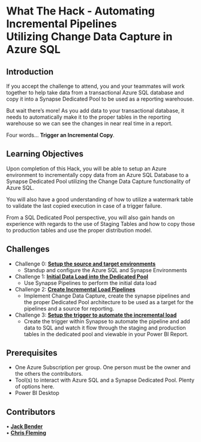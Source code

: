 # What The Hack - Automating Incremental Pipelines <br> Utilizing Change Data Capture in Azure SQL 

## Introduction
If you accept the challenge to attend, you and your teammates will work together to help take data from a transactional Azure SQL database and copy it into a Synapse Dedicated Pool to be used as a reporting warehouse.  

But wait there’s more!  As you add data to your transactional database, it needs to automatically make it to the proper tables in the reporting warehouse so we can see the changes in near real time in a report.  

Four words…  <B>Trigger an Incremental Copy</B>.

## Learning Objectives
Upon completion of this Hack, you will be able to setup an Azure environment to incrementally copy data from an Azure SQL Database to a Synapse Dedicated Pool utilizing the Change Data Capture functionality of Azure SQL. 

You will also have a good understanding of how to utilize a watermark table to validate the last copied execution in case of a trigger failure.

From a SQL Dedicated Pool perspective, you will also gain hands on experience with regards to the use of Staging Tables and how to copy those to production tables and use the proper distribution model.


## Challenges
- Challenge 0: **[Setup the source and target environments](Student/Challenge-00.md)**
   - Standup and configure the Azure SQL and Synapse Environments
- Challenge 1: **[Initial Data Load into the Dedicated Pool](Student/Challenge-01.md)**
   - Use Synapse Pipelines to perform the initial data load
- Challenge 2: **[Create Incremental Load Pipelines](Student/Challenge-02.md)**
   - Implement Change Data Capture, create the synapse pipelines and the proper Dedicated Pool architecture to be used as a target for the pipelines and a source for reporting.
- Challenge 3: **[Setup the trigger to automate the incremental load](Student/Challenge-03.md)**
   - Create the trigger within Synapse to automate the pipeline and add data to SQL and watch it flow through the staging and production tables in the dedicated pool and viewable in your Power BI Report.

## Prerequisites
- One Azure Subscription per group.  One person must be the owner and the others the contributors.
- Tool(s) to interact with Azure SQL and a Synapse Dedicated Pool.  Plenty of options here.
- Power BI Desktop

## Contributors
•	**[Jack Bender](https://www.linkedin.com/in/jack-bender/)**  <BR>
•	**[Chris Fleming](https://www.linkedin.com/in/chris-fleming/)**
